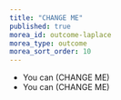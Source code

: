 ```yaml
---
title: "CHANGE ME"
published: true
morea_id: outcome-laplace
morea_type: outcome
morea_sort_order: 10
---
```


  * You can (CHANGE ME) 
  * You can (CHANGE ME)
